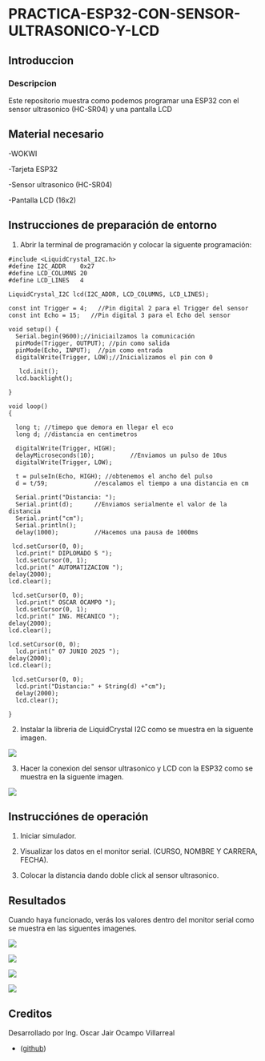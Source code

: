 # PRACTICA-ESP32-CON-SENSOR-ULTRASONICO-Y-LCD

## Introduccion

### Descripcion

Este repositorio muestra como podemos programar una ESP32 con el sensor ultrasonico (HC-SR04) y una pantalla LCD

## Material necesario

-WOKWI

-Tarjeta ESP32

-Sensor ultrasonico (HC-SR04)

-Pantalla LCD (16x2)

## Instrucciones de preparación de entorno

1. Abrir la terminal de programación y colocar la siguente programación:

```
#include <LiquidCrystal_I2C.h>
#define I2C_ADDR    0x27
#define LCD_COLUMNS 20
#define LCD_LINES   4

LiquidCrystal_I2C lcd(I2C_ADDR, LCD_COLUMNS, LCD_LINES);

const int Trigger = 4;   //Pin digital 2 para el Trigger del sensor
const int Echo = 15;   //Pin digital 3 para el Echo del sensor

void setup() {
  Serial.begin(9600);//iniciailzamos la comunicación
  pinMode(Trigger, OUTPUT); //pin como salida
  pinMode(Echo, INPUT);  //pin como entrada
  digitalWrite(Trigger, LOW);//Inicializamos el pin con 0

   lcd.init();
  lcd.backlight();

}

void loop()
{

  long t; //timepo que demora en llegar el eco
  long d; //distancia en centimetros

  digitalWrite(Trigger, HIGH);
  delayMicroseconds(10);          //Enviamos un pulso de 10us
  digitalWrite(Trigger, LOW);
  
  t = pulseIn(Echo, HIGH); //obtenemos el ancho del pulso
  d = t/59;             //escalamos el tiempo a una distancia en cm
  
  Serial.print("Distancia: ");
  Serial.print(d);      //Enviamos serialmente el valor de la distancia
  Serial.print("cm");
  Serial.println();
  delay(1000);          //Hacemos una pausa de 1000ms

 lcd.setCursor(0, 0);
  lcd.print(" DIPLOMADO 5 ");
  lcd.setCursor(0, 1);
  lcd.print(" AUTOMATIZACION ");
delay(2000);
lcd.clear();
 
 lcd.setCursor(0, 0);
  lcd.print(" OSCAR OCAMPO ");
  lcd.setCursor(0, 1);
  lcd.print(" ING. MECANICO ");
delay(2000);
lcd.clear();

lcd.setCursor(0, 0);
  lcd.print(" 07 JUNIO 2025 ");
delay(2000);
lcd.clear();

 lcd.setCursor(0, 0);
  lcd.print("Distancia:" + String(d) +"cm");
  delay(2000);
  lcd.clear();

}
```

2. Instalar la libreria de LiquidCrystal I2C como se muestra en la siguente imagen.

![](https://github.com/OSCAROV2058/PRACTICA-ESP32-CON-SENSOR-ULTRASONICO/blob/main/image%20(9).png?raw=true)

3. Hacer la conexion del sensor ultrasonico y LCD con la ESP32 como se muestra en la siguente imagen.

![](https://github.com/OSCAROV2058/PRACTICA-ESP32-CON-SENSOR-ULTRASONICO/blob/main/image%20(8).png?raw=true)

## Instrucciónes de operación

1. Iniciar simulador.

2. Visualizar los datos en el monitor serial. (CURSO, NOMBRE Y CARRERA, FECHA).

3. Colocar la distancia dando doble click al sensor ultrasonico.

## Resultados

Cuando haya funcionado, verás los valores dentro del monitor serial como se muestra en las siguentes imagenes.

![](https://github.com/OSCAROV2058/PRACTICA-ESP32-CON-SENSOR-ULTRASONICO/blob/main/image%20(10).png?raw=true)

![](https://github.com/OSCAROV2058/PRACTICA-ESP32-CON-SENSOR-ULTRASONICO/blob/main/image%20(11).png?raw=true)

![](https://github.com/OSCAROV2058/PRACTICA-ESP32-CON-SENSOR-ULTRASONICO/blob/main/image%20(12).png?raw=true)

![](https://github.com/OSCAROV2058/PRACTICA-ESP32-CON-SENSOR-ULTRASONICO/blob/main/image%20(13).png?raw=true)

## Creditos

Desarrollado por Ing. Oscar Jair Ocampo Villarreal
- ([github](https://github.com/OSCAROV2058))

